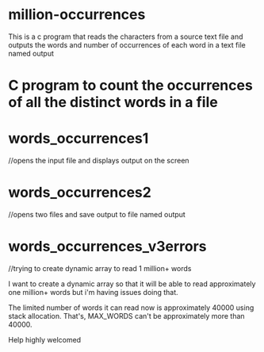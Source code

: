 # million-occurrences
This is a c program that reads the characters from a source text file and outputs the words and number of occurrences of each word in a text file named output

# C program to count the occurrences of all the distinct words in a file

# words_occurrences1 
//opens the input file and displays output on the screen 

# words_occurrences2 
//opens two files and save output to file named output

# words_occurrences_v3errors
//trying to create dynamic array to read 1 million+ words

I want to create a dynamic array so that it will be able to read approximately one million+ words but i'm having issues doing that.

The limited number of words it can read now is approximately 40000 using stack allocation.
That's, MAX_WORDS can't be approximately more than 40000.

Help highly welcomed
